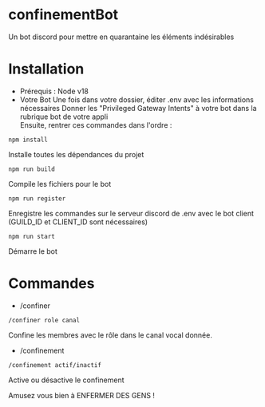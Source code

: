 # confinementBot
Un bot discord pour mettre en quarantaine les éléments indésirables

# Installation
- Prérequis : Node v18
- Votre Bot
Une fois dans votre dossier, éditer .env avec les informations nécessaires
Donner les "Privileged Gateway Intents" à votre bot dans la rubrique bot de votre appli  
Ensuite, rentrer ces commandes dans l'ordre :  
```
npm install
```
Installe toutes les dépendances du projet
```
npm run build
```
Compile les fichiers pour le bot
```
npm run register
```
Enregistre les commandes sur le serveur discord de .env avec le bot client (GUILD_ID et CLIENT_ID sont nécessaires)
```
npm run start
```
Démarre le bot

# Commandes

- /confiner
```
/confiner role canal
```
Confine les membres avec le rôle dans le canal vocal donnée.  
  
- /confinement
```
/confinement actif/inactif
```
Active ou désactive le confinement  
  
  
Amusez vous bien à ENFERMER DES GENS !
